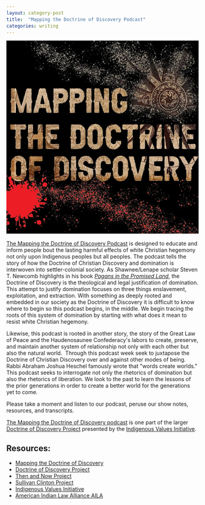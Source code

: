 ```yaml
---
layout: category-post
title:  "Mapping the Doctrine of Discovery Podcast"
categories: writing
---
```

[![Mapping the Doctrine of Discovery Cover Art](/assets/img/mapping-doctrine-of-discovery-favicon.webp)](https://podcast.doctrineofdiscovery.org/about/)

[The Mapping the Doctrine of Discovery Podcast](https://podcast.doctrineofdiscovery.org) is designed to educate and inform people bout the lasting harmful effects of white Christian hegemony not only upon Indigenous peoples but all peoples. The podcast tells the story of how the Doctrine of Christian Discovery and domination is interwoven into settler-colonial society. As Shawnee/Lenape scholar Steven T. Newcomb highlights in his book [*Pagans in the Promised Land*](https://www.chicagoreviewpress.com/pagans-in-the-promised-land-products-9781555916428.php), the Doctrine of Discovery is the theological and legal justification of domination. This attempt to justify domination focuses on three things enslavement, exploitation, and extraction. With something as deeply rooted and embedded in our society as the Doctrine of Discovery it is difficult to know where to begin so this podcast begins, in the middle. We begin tracing the roots of this system of domination by starting with what does it mean to resist white Christian hegemony.

Likewise, this podcast is rooted in another story, the story of the Great Law of Peace and the Haudenosaunee Confederacy's labors to create, preserve, and maintain another system of relationship not only with each other but also the natural world.  Through this podcast week seek to juxtapose the Doctrine of Christian Discovery over and against other modes of being. Rabbi Abraham Joshua Heschel famously wrote that "words create worlds." This podcast seeks to interrogate not only the rhetorics of domination but also the rhetorics of liberation. We look to the past to learn the lessons of the prior generations in order to create a better world for the generations yet to come.

Please take a moment and listen to our podcast, peruse our show notes, resources, and transcripts.

[The Mapping the Doctrine of Discovery podcast](https://podcast.doctrineofdiscovery.org) is one part of the larger [Doctrine of Discovery Project](https://doctrineofdiscovery.org) presented by the [Indigenous Values Initiative](https://indigenousvalues.org/).

<div id='buzzsprout-large-player'></div><script type='text/javascript' charset='utf-8' src='https://www.buzzsprout.com/1926214.js?container_id=buzzsprout-large-player&player=large'></script>


## Resources:

- [Mapping the Doctrine of Discovery](https://podcast.doctrineofdiscovery.org)
- [Doctrine of Discovery Project](https://doctrineofdiscovery.org)
- [Then and Now Project](https://www.thenandnow.us/)
- [Sullivan Clinton Project](https://www.sullivanclinton.com/)
- [Indigenous Values Initiative](https://indigenousvalues.org/)
- [American Indian Law Alliance AILA](https://aila.ngo)